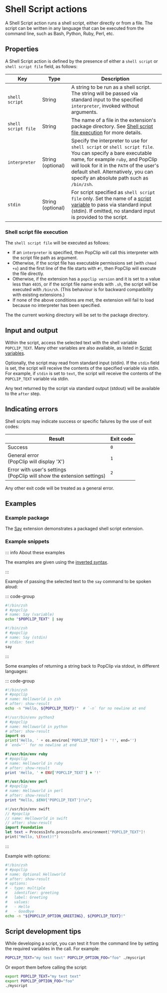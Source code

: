 # Shell Script actions

A Shell Script action runs a shell script, either directly or from a file. The
script can be written in any language that can be executed from the command
line, such as Bash, Python, Ruby, Perl, etc.

## Properties

A Shell Script action is defined by the presence of either a `shell script` or
`shell script file` field, as follows:

| Key                 | Type              | Description                                                                                                                                                                                                                                                                       |
| ------------------- | ----------------- | --------------------------------------------------------------------------------------------------------------------------------------------------------------------------------------------------------------------------------------------------------------------------------- |
| `shell script`      | String            | A string to be run as a shell script. The string will be passed via standard input to the specified `interpreter`, invoked without arguments.                                                                                                                                     |
| `shell script file` | String            | The name of a file in the extension's package directory. See [Shell script file execution](#shell-script-file-execution) for more details.                                                                                                                                        |
| `interpreter`       | String (optional) | Specify the interpreter to use for `shell script` or `shell script file`. You can specify a bare executable name, for example `ruby`, and PopClip will look for it in the `PATH` of the user's default shell. Alternatively, you can specify an absolute path such as `/bin/zsh`. |
| `stdin`             | String (optional) | For script specified as `shell script file` only. Set the name of a [script variable](./script-variables) to pass via standard input (stdin). If omitted, no standard input is provided to the script.                                                            |

### Shell script file execution

The `shell script file` will be executed as follows:

- If an `interpreter` is specified, then PopClip will call this interpreter with
  the script file path as argument.
- Otherwise, if the script file has executable permissions set (with `chmod +x`)
  and the first line of the file starts with `#!`, then PopClip will execute the
  file directly.
- Otherwise, if the extension has a `popclip version` and it is set to a value
  less than `4035`, or if the script file name ends with `.sh`, the script will
  be executed with `/bin/sh`. (This behaviour is for backward compatibility with
  existing extensions.)
- If none of the above conditions are met, the extension will fail to load
  because no interpreter has been specified.

The the current working directory will be set to the package directory.

## Input and output

Within the script, access the selected text with the shell variable
`POPCLIP_TEXT`. Many other variables are also available, as listed in
[Script variables](./script-variables.md).

Optionally, the script may read from standard input (stdin). If the `stdin`
field is set, the script will receive the contents of the specified variable via
stdin. For example, if `stdin` is set to `text`, the script will receive the
contents of the `POPCLIP_TEXT` variable via stdin.

Any text returned by the script via standard output (stdout) will be available
to the `after` step.

## Indicating errors

Shell scripts may indicate success or specific failures by the use of exit
codes:

| Result                                                                   | Exit code |
| ------------------------------------------------------------------------ | --------- |
| Success                                                                  | `0`       |
| General error<br>(PopClip will display 'X')                              | `1`       |
| Error with user's settings<br>(PopClip will show the extension settings) | `2`       |

Any other exit code will be treated as a general error.

## Examples

### Example package

The
[Say](https://github.com/pilotmoon/PopClip-Extensions/tree/master/source/Say.popclipext)
extension demonstrates a packaged shell script extension.

### Example snippets

::: info About these examples

The examples are given using the [inverted syntax](./snippets#inverted-syntax).

:::

Example of passing the selected text to the `say` command to be spoken aloud:

::: code-group

```zsh [Using variable]
#!/bin/zsh
# #popclip
# name: Say (variable)
echo "$POPCLIP_TEXT" | say
```

```zsh [Using stdin]
#!/bin/zsh
# #popclip
# name: Say (stdin)
# stdin: text
say
```

:::

Some examples of returning a string back to PopClip via stdout, in different
languages:

::: code-group

```zsh
#!/bin/zsh
# #popclip
# name: Helloworld in zsh
# after: show-result
echo -n "Hello, ${POPCLIP_TEXT}!"  # `-n` for no newline at end
```

```python
#!/usr/bin/env python3
# #popclip
# name: Helloworld in python
# after: show-result
import os
print('Hello, ' + os.environ['POPCLIP_TEXT'] + '!', end='')
# `end=''` for no newline at end
```

```ruby
#!/usr/bin/env ruby
# #popclip
# name: Helloworld in ruby
# after: show-result
print 'Hello, ' + ENV['POPCLIP_TEXT'] + '!'
```

```perl
#!/usr/bin/env perl
# #popclip
# name: Helloworld in perl
# after: show-result
print "Hello, $ENV{'POPCLIP_TEXT'}!\n";
```

```swift
#!/usr/bin/env swift
// #popclip
// name: Helloworld in swift
// after: show-result
import Foundation
let text = ProcessInfo.processInfo.environment["POPCLIP_TEXT"]!
print("Hello, \(text)!")
```

:::

Example with options:

```zsh
#!/bin/zsh
# #popclip
# name: Optional Helloworld
# after: show-result
# options:
# - type: multiple
#   identifier: greeting
#   label: Greeting
#   values:
#   - Hello
#   - Goodbye
echo -n "${POPCLIP_OPTION_GREETING}, ${POPCLIP_TEXT}!"
```

## Script development tips

While developing a script, you can test it from the command line by setting the
required variables in the call. For example:

```zsh
POPCLIP_TEXT="my test text" POPCLIP_OPTION_FOO="foo" ./myscript
```

Or export them before calling the script:

```zsh
export POPCLIP_TEXT="my test text"
export POPCLIP_OPTION_FOO="foo"
./myscript
```
